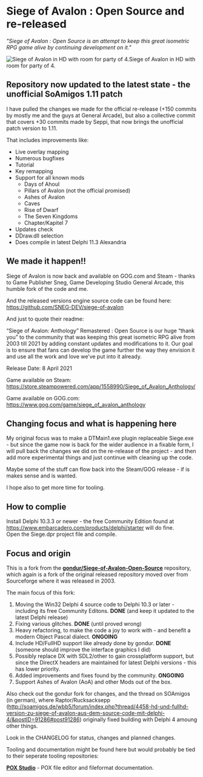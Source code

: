 ﻿# Siege of Avalon : Open Source and re-released #

_"Siege of Avalon : Open Source is an attempt to keep this great isometric RPG game alive by continuing development on it."_

![Siege of Avalon in HD with room for party of 4.](SoAOS_HD.png)Siege of Avalon in HD with room for party of 4.

## Repository now updated to the latest state - the unofficial SoAmigos 1.11 patch ##

I have pulled the changes we made for the official re-release (+150 commits by mostly me and the guys at General Arcade), but also a collective commit that covers +30 commits made by Seppi, that now brings the unofficial patch version to 1.11.

That includes improvements like:
- Live overlay mapping
- Numerous bugfixes
- Tutorial
- Key remapping
- Support for all known mods
    - Days of Ahoul
    - Pillars of Avalon (not the official promised)
    - Ashes of Avalon
    - Caves
    - Rise of Dwarf
    - The Seven Kingdoms
    - Chapter/Kapitel 7
- Updates check
- DDraw.dll selection
- Does compile in latest Delphi 11.3 Alexandria

## We made it happen!! ##

Siege of Avalon is now back and available on GOG.com and Steam - thanks to Game Publisher Sneg, Game Developing Studio General Arcade, this humble fork of the code and me.

And the released versions engine source code can be found here: https://github.com/SNEG-DEV/siege-of-avalon

And just to quote their readme:

“Siege of Avalon: Anthology” Remastered : Open Source is our huge “thank you” to the community that was keeping this great isometric RPG alive from 2003 till 2021 by adding constant updates and modifications to it. Our goal is to ensure that fans can develop the game further the way they envision it and use all the work and love we’ve put into it already.

Release Date: 8 April 2021

Game available on Steam: https://store.steampowered.com/app/1558990/Siege_of_Avalon_Anthology/

Game available on GOG.com: https://www.gog.com/game/siege_of_avalon_anthology

## Changing focus and what is happening here ##

My original focus was to make a DTMain1.exe plugin replaceable Siege.exe - but since the game now is back for the wider audience in a fixable form, I will pull back the changes we did on the re-release of the project - and then add more experimental things and just continue with cleaning up the code.

Maybe some of the stuff can flow back into the Steam/GOG release - if is makes sense and is wanted.

I hope also to get more time for tooling.

## How to complie ##
Install Delphi 10.3.3 or newer - the free Community Edition found at https://www.embarcadero.com/products/delphi/starter will do fine.  
Open the Siege.dpr project file and compile.

## Focus and origin ##

This is a fork from the [**gondur/Siege-of-Avalon-Open-Source**](https://github.com/gondur/Siege-of-Avalon-Open-Source) repository, which again is a fork of the original released repository moved over from Sourceforge where it was released in 2003.

The main focus of this fork: 

1. Moving the Win32 Delphi 4 source code to Delphi 10.3 or later - including its free Community Editons. **DONE** (and keep it updated to the latest Delphi release)
2. Fixing various glitches. **DONE** (until proved wrong)
3. Heavy refactoring, to make the code a joy to work with - and benefit a modern Object Pascal dialect. **ONGOING**
4. Include HD/FullHD support like already done by gondur. **DONE** (someone should improve the interface graphics I did)
5. Possibly replace DX with SDL2/other to gain crossplatform support, but since the DirectX headers are maintained for latest Delphi versions - this has lower priority.
6. Added improvements and fixes found by the community. **ONGOING**
7. Support Ashes of Avalon (AoA) and other Mods out of the box.

Also check out the gondur fork for changes, and the thread on SOAmigos (in german), where Raptor/Rucksacksepp (http://soamigos.de/wbb5/forum/index.php?thread/4458-hd-und-fullhd-version-zu-siege-of-avalon-aus-dem-source-code-mit-delphi-4/&postID=91286#post91286) originally fixed building with Delphi 4 amoung other things.

Look in the CHANGELOG for status, changes and planned changes.

Tooling and documentation might be found here but would probably be tied to their seperate tooling repositories:

[**POX Studio**](https://github.com/SteveNew/POXStudio) - POX file editor and fileformat documentation.
